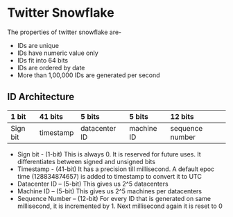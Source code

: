 # Twitter Snowflake

The properties of twitter snowflake are-
-	IDs are unique
-	IDs have numeric value only
-	IDs fit into 64 bits
-	IDs are ordered by date
-	More than 1,00,000 IDs are generated per second

## ID Architecture

| 1 bit | 41 bits | 5 bits | 5 bits | 12 bits |
| :---- | :------ | :----- | :----- | :------ |
| Sign bit | timestamp | datacenter ID | machine ID | sequence number |

-	Sign bit - (1-bit) This is always 0. It is reserved for future uses. It differentiates between signed and unsigned bits
-	Timestamp - (41-bit) It has a precision till millisecond. A default epoc time (128834874657) is added to timestamp to convert it to UTC
-	Datacenter ID – (5-bit) This gives us 2^5 datacenters
-	Machine ID – (5-bit) This gives us 2^5 machines per datacenters
-	Sequence Number – (12-bit) For every ID that is generated on same millisecond, it is incremented by 1. Next millisecond again it is reset to 0


